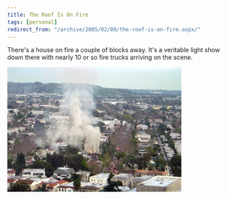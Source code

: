 ```yaml
---
title: The Roof Is On Fire
tags: [personal]
redirect_from: "/archive/2005/02/09/the-roof-is-on-fire.aspx/"
---
```


There's a house on fire a couple of blocks away. It's a veritable light
show down there with nearly 10 or so fire trucks arriving on the scene.

![House Fire](/images/HouseFire.jpg)

